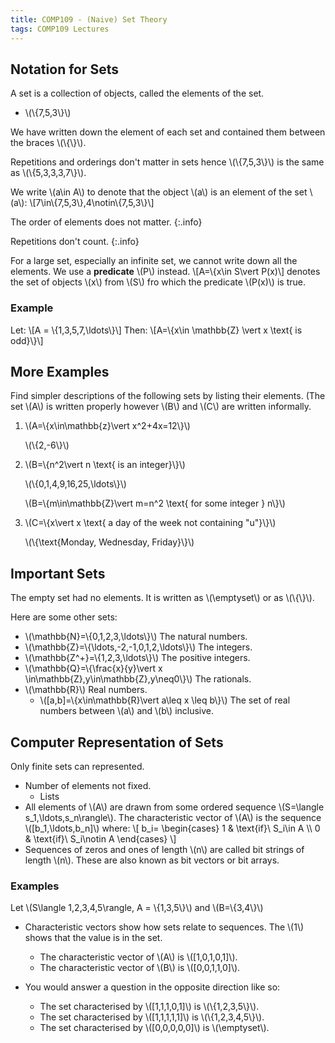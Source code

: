 ```yaml
---
title: COMP109 - (Naive) Set Theory
tags: COMP109 Lectures
---
```

## Notation for Sets
A set is a collection of objects, called the elements of the set. 

* &#92;(&#92;{7,5,3&#92;}&#92;)

We have written down the element of each set and contained them between the braces &#92;(&#92;{&#92;}&#92;).

Repetitions and orderings don't matter in sets hence &#92;(&#92;{7,5,3&#92;}&#92;) is the same as &#92;(&#92;{5,3,3,3,7&#92;}&#92;). 

We write &#92;(a\in A&#92;) to denote that the object &#92;(a&#92;) is an element of the set &#92;(a&#92;): &#92;[7\in&#92;{7,5,3&#92;},4\notin&#92;{7,5,3&#92;}&#92;]

The order of elements does not matter.
{:.info}

Repetitions don't count.
{:.info}

For a large set, especially an infinite set, we cannot write down all the elements. We use a **predicate** &#92;(P&#92;) instead.
&#92;[A=&#92;{x\in S\vert P(x)&#92;]
denotes the set of objects &#92;(x&#92;) from &#92;(S&#92;) fro which the predicate &#92;(P(x)&#92;) is true.

### Example
Let:
&#92;[A = &#92;{1,3,5,7,\ldots&#92;}&#92;]
Then:
&#92;[A=&#92;{x\in \mathbb{Z} \vert x \text{ is odd}&#92;}&#92;]

## More Examples
Find simpler descriptions of the following sets by listing their elements. (The set &#92;(A&#92;) is written properly however &#92;(B&#92;) and &#92;(C&#92;) are written informally.

1. &#92;(A=&#92;{x\in\mathbb{z}\vert x^2+4x=12&#92;}&#92;)

	&#92;(&#92;{2,-6&#92;}&#92;)
1. &#92;(B=&#92;{n^2\vert n \text{ is an integer}&#92;}&#92;)

	&#92;(&#92;{0,1,4,9,16,25,\ldots&#92;}&#92;)
	
	&#92;(B=&#92;{m\in\mathbb{Z}\vert m=n^2 \text{ for some integer } n&#92;}&#92;)
	
1. &#92;(C=&#92;{x\vert x \text{ a day of the week not containing "u"}&#92;}&#92;)
	
	&#92;(&#92;{\text{Monday, Wednesday, Friday}&#92;}&#92;)
	
## Important Sets
The empty set had no elements. It is written as &#92;(\emptyset&#92;) or as &#92;(&#92;{&#92;}&#92;). 

Here are some other sets:

* &#92;(\mathbb{N}=&#92;{0,1,2,3,\ldots&#92;}&#92;) The natural numbers.
* &#92;(\mathbb{Z}=&#92;{\ldots,-2,-1,0,1,2,\ldots&#92;}&#92;) The integers.
* &#92;(\mathbb{Z^+}=&#92;{1,2,3,\ldots&#92;}&#92;) The positive integers.
* &#92;(\mathbb{Q}=&#92;{\frac{x}{y}\vert x \in\mathbb{Z},y\in\mathbb{Z},y\neq0&#92;}&#92;) The rationals.
* &#92;(\mathbb{R}&#92;) Real numbers.
	* &#92;([a,b]=&#92;{x\in\mathbb{R}\vert a\leq x \leq b&#92;}&#92;) The set of real numbers between &#92;(a&#92;) and &#92;(b&#92;) inclusive.
	
## Computer Representation of Sets
Only finite sets can represented.

* Number of elements not fixed.
	* Lists
* All elements of &#92;(A&#92;) are drawn from some ordered sequence &#92;(S=\langle s&#95;1,\ldots,s&#95;n\rangle&#92;). The characteristic vector of &#92;(A&#92;) is the sequence &#92;([b&#95;1,\ldots,b&#95;n]&#92;) where:
&#92;[
    b&#95;i=
    \begin{cases}
      1 & \text{if}\ S&#95;i\in A &#92;&#92;
      0 & \text{if}\ S&#95;i\notin A
    \end{cases}
&#92;]
* Sequences of zeros and ones of length &#92;(n&#92;) are called bit strings of length &#92;(n&#92;). These are also known as bit vectors or bit arrays.

### Examples
Let &#92;(S\langle 1,2,3,4,5\rangle, A = &#92;{1,3,5&#92;}&#92;) and &#92;(B=&#92;{3,4&#92;}&#92;)

* Characteristic vectors show how sets relate to sequences. The &#92;(1&#92;) shows that the value is in the set.
	* The characteristic vector of &#92;(A&#92;) is &#92;([1,0,1,0,1]&#92;). 
	* The characteristic vector of &#92;(B&#92;) is &#92;([0,0,1,1,0]&#92;).
	
* You would answer a question in the opposite direction like so:
	* The set characterised by &#92;([1,1,1,0,1]&#92;) is &#92;(&#92;{1,2,3,5&#92;}&#92;).
	* The set characterised by &#92;([1,1,1,1,1]&#92;) is &#92;(&#92;{1,2,3,4,5&#92;}&#92;).
	* The set characterised by &#92;([0,0,0,0,0]&#92;) is &#92;(\emptyset&#92;).
